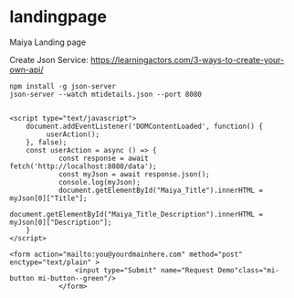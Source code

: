 # landingpage
Maiya Landing page

Create Json Service:
	https://learningactors.com/3-ways-to-create-your-own-api/

	npm install -g json-server
	json-server --watch mtidetails.json --port 8080


	<script type="text/javascript">
        document.addEventListener('DOMContentLoaded', function() {
             userAction();
        }, false);
        const userAction = async () => {
                const response = await fetch('http://localhost:8080/data');
                const myJson = await response.json();
                console.log(myJson);        
                document.getElementById("Maiya_Title").innerHTML = myJson[0]["Title"];
                document.getElementById("Maiya_Title_Description").innerHTML = myJson[0]["Description"];    
        }
    </script>

    <form action="mailto:you@yourdmainhere.com" method="post" enctype="text/plain" >
                    <input type="Submit" name="Request Demo"class="mi-button mi-button--green"/>
                </form>

